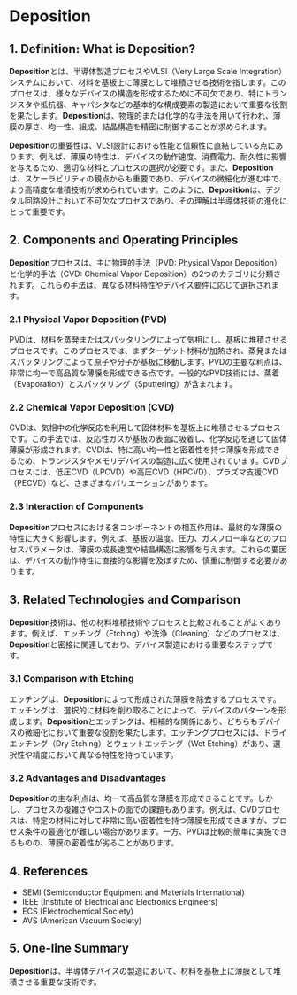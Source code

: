 # Deposition

## 1. Definition: What is **Deposition**?
**Deposition**とは、半導体製造プロセスやVLSI（Very Large Scale Integration）システムにおいて、材料を基板上に薄膜として堆積させる技術を指します。このプロセスは、様々なデバイスの構造を形成するために不可欠であり、特にトランジスタや抵抗器、キャパシタなどの基本的な構成要素の製造において重要な役割を果たします。**Deposition**は、物理的または化学的な手法を用いて行われ、薄膜の厚さ、均一性、組成、結晶構造を精密に制御することが求められます。

**Deposition**の重要性は、VLSI設計における性能と信頼性に直結している点にあります。例えば、薄膜の特性は、デバイスの動作速度、消費電力、耐久性に影響を与えるため、適切な材料とプロセスの選択が必要です。また、**Deposition**は、スケーラビリティの観点からも重要であり、デバイスの微細化が進む中で、より高精度な堆積技術が求められています。このように、**Deposition**は、デジタル回路設計において不可欠なプロセスであり、その理解は半導体技術の進化にとって重要です。

## 2. Components and Operating Principles
**Deposition**プロセスは、主に物理的手法（PVD: Physical Vapor Deposition）と化学的手法（CVD: Chemical Vapor Deposition）の2つのカテゴリに分類されます。これらの手法は、異なる材料特性やデバイス要件に応じて選択されます。

### 2.1 Physical Vapor Deposition (PVD)
PVDは、材料を蒸発またはスパッタリングによって気相にし、基板に堆積させるプロセスです。このプロセスでは、まずターゲット材料が加熱され、蒸発またはスパッタリングによって原子や分子が基板に移動します。PVDの主要な利点は、非常に均一で高品質な薄膜を形成できる点です。一般的なPVD技術には、蒸着（Evaporation）とスパッタリング（Sputtering）が含まれます。

### 2.2 Chemical Vapor Deposition (CVD)
CVDは、気相中の化学反応を利用して固体材料を基板上に堆積させるプロセスです。この手法では、反応性ガスが基板の表面に吸着し、化学反応を通じて固体薄膜が形成されます。CVDは、特に高い均一性と密着性を持つ薄膜を形成できるため、トランジスタやメモリデバイスの製造に広く使用されています。CVDプロセスには、低圧CVD（LPCVD）や高圧CVD（HPCVD）、プラズマ支援CVD（PECVD）など、さまざまなバリエーションがあります。

### 2.3 Interaction of Components
**Deposition**プロセスにおける各コンポーネントの相互作用は、最終的な薄膜の特性に大きく影響します。例えば、基板の温度、圧力、ガスフロー率などのプロセスパラメータは、薄膜の成長速度や結晶構造に影響を与えます。これらの要因は、デバイスの動作特性に直接的な影響を及ぼすため、慎重に制御する必要があります。

## 3. Related Technologies and Comparison
**Deposition**技術は、他の材料堆積技術やプロセスと比較されることがよくあります。例えば、エッチング（Etching）や洗浄（Cleaning）などのプロセスは、**Deposition**と密接に関連しており、デバイス製造における重要なステップです。

### 3.1 Comparison with Etching
エッチングは、**Deposition**によって形成された薄膜を除去するプロセスです。エッチングは、選択的に材料を削り取ることによって、デバイスのパターンを形成します。**Deposition**とエッチングは、相補的な関係にあり、どちらもデバイスの微細化において重要な役割を果たします。エッチングプロセスには、ドライエッチング（Dry Etching）とウェットエッチング（Wet Etching）があり、選択性や精度において異なる特性を持っています。

### 3.2 Advantages and Disadvantages
**Deposition**の主な利点は、均一で高品質な薄膜を形成できることです。しかし、プロセスの複雑さやコストの面での課題もあります。例えば、CVDプロセスは、特定の材料に対して非常に高い密着性を持つ薄膜を形成できますが、プロセス条件の最適化が難しい場合があります。一方、PVDは比較的簡単に実施できるものの、薄膜の密着性が劣ることがあります。

## 4. References
- SEMI (Semiconductor Equipment and Materials International)
- IEEE (Institute of Electrical and Electronics Engineers)
- ECS (Electrochemical Society)
- AVS (American Vacuum Society)

## 5. One-line Summary
**Deposition**は、半導体デバイスの製造において、材料を基板上に薄膜として堆積させる重要な技術です。